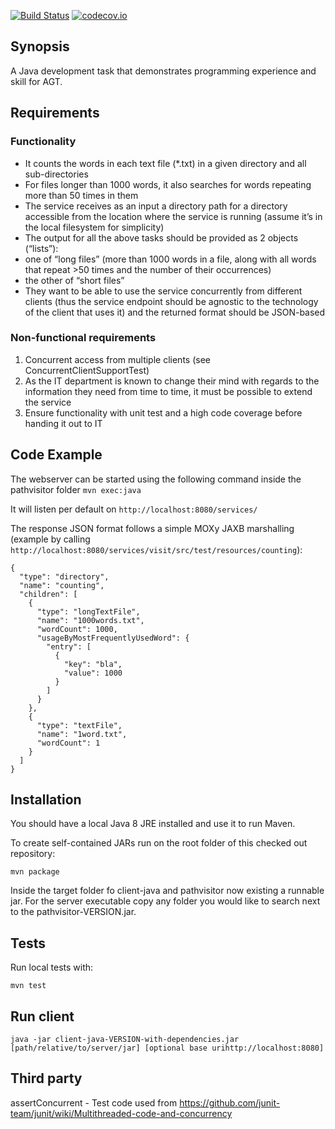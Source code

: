 [![Build Status](https://travis-ci.com/idstein/agt.svg?token=QTWdMaqXyCvwHbkPxMwB&branch=master)](https://travis-ci.com/idstein/agt)
[![codecov.io](https://codecov.io/github/idstein/agt/coverage.svg?branch=master)](https://codecov.io/github/idstein/agt?branch=master)

## Synopsis

A Java development task that demonstrates programming experience and skill for AGT.

## Requirements

### Functionality

- It counts the words in each text file (*.txt) in a given directory and all sub-directories 
-	For files longer than 1000 words, it also searches for words repeating more than 50 times in them
-	The service receives as an input a directory path for a directory accessible from the location where the service is running (assume it’s in the local filesystem for simplicity)
-	The output for all the above tasks should be provided as 2 objects (“lists”):
  -	one of “long files” (more than 1000 words in a file, along with all words that repeat >50 times and the number of their occurrences)
  -	the other of “short files”
-	They want to be able to use the service concurrently from different clients (thus the service endpoint should be agnostic to the technology of the client that uses it) and the returned format should be JSON-based

### Non-functional requirements
1. Concurrent access from multiple clients (see ConcurrentClientSupportTest)
2. As the IT department is known to change their mind with regards to the information they need from time to time, it must be possible to extend the service
3. Ensure functionality with unit test and a high code coverage before handing it out to IT

## Code Example

The webserver can be started using the following command inside the pathvisitor folder
`mvn exec:java`

It will listen per default on `http://localhost:8080/services/`

The response JSON format follows a simple MOXy JAXB marshalling (example by calling `http://localhost:8080/services/visit/src/test/resources/counting`):

    {
      "type": "directory",
      "name": "counting",
      "children": [
        {
          "type": "longTextFile",
          "name": "1000words.txt",
          "wordCount": 1000,
          "usageByMostFrequentlyUsedWord": {
            "entry": [
              {
                "key": "bla",
                "value": 1000
              }
            ]
          }
        },
        {
          "type": "textFile",
          "name": "1word.txt",
          "wordCount": 1
        }
      ]
    }

## Installation

You should have a local Java 8 JRE installed and use it to run Maven.

To create self-contained JARs run on the root folder of this checked out repository:

`mvn package`

Inside the target folder fo client-java and pathvisitor now existing a runnable jar. For the server executable copy any folder you would like to search next to the pathvisitor-VERSION.jar.

## Tests
Run local tests with:

`mvn test`

## Run client

`java -jar client-java-VERSION-with-dependencies.jar [path/relative/to/server/jar] [optional base urihttp://localhost:8080]`

## Third party

assertConcurrent - Test code used from https://github.com/junit-team/junit/wiki/Multithreaded-code-and-concurrency
